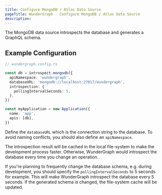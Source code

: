 ```yaml
---
title: Configure MongoDB / Atlas Data Source
pageTitle: WunderGraph - Configure MongoDB / Atlas Data Source
description:
---
```


The MongoDB data source introspects the database and generates a GraphQL schema.

## Example Configuration

```typescript
// wundergraph.config.ts

const db = introspect.mongodb({
  apiNamespace: 'wundergraph',
  databaseURL: 'mongodb://localhost:27017/wundergraph',
  introspection: {
    pollingIntervalSeconds: 5,
  },
})

const myApplication = new Application({
  name: 'app',
  apis: [db],
})
```

Define the `databaseURL` which is the connection string to the database.
To avoid naming conflicts, you should also define an `apiNamespace`.

The introspection result will be cached in the local file-system to make the development process faster.
Otherwise, WunderGraph would introspect the database every time you change an operation.

If you're planning to frequently change the database schema,
e.g. during development,
you should specify the `pollingIntervalSeconds` to 5 seconds for example.
This will make WunderGraph introspect the database every 5 seconds.
If the generated schema is changed, the file-system cache will be updated.
